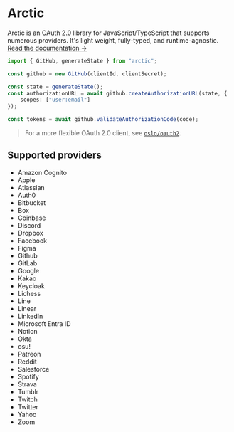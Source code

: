# Arctic

Arctic is an OAuth 2.0 library for JavaScript/TypeScript that supports numerous providers. It's light weight, fully-typed, and runtime-agnostic. [Read the documentation →](https://arctic.js.org)

```ts
import { GitHub, generateState } from "arctic";

const github = new GitHub(clientId, clientSecret);

const state = generateState();
const authorizationURL = await github.createAuthorizationURL(state, {
	scopes: ["user:email"]
});

const tokens = await github.validateAuthorizationCode(code);
```

> For a more flexible OAuth 2.0 client, see [`oslo/oauth2`](http://github.com/pilcrowonpaper/oslo).

## Supported providers

- Amazon Cognito
- Apple
- Atlassian
- Auth0
- Bitbucket
- Box
- Coinbase
- Discord
- Dropbox
- Facebook
- Figma
- Github
- GitLab
- Google
- Kakao
- Keycloak
- Lichess
- Line
- Linear
- LinkedIn
- Microsoft Entra ID
- Notion
- Okta
- osu!
- Patreon
- Reddit
- Salesforce
- Spotify
- Strava
- Tumblr
- Twitch
- Twitter
- Yahoo
- Zoom
